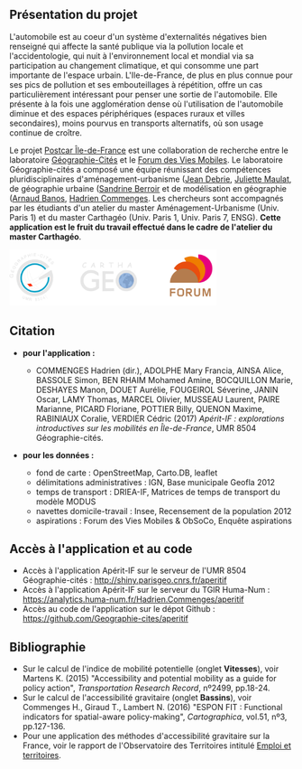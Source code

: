 ## Présentation du projet

L'automobile est au coeur d'un système d'externalités négatives bien renseigné qui affecte la santé publique via la pollution locale et l'accidentologie, qui nuit à l'environnement local et mondial via sa participation au changement climatique, et qui consomme une part importante de l'espace urbain. L'Ile-de-France, de plus en plus connue pour ses pics de pollution et ses embouteillages à répétition, offre un cas particulièrement intéressant pour penser une sortie de l'automobile. Elle présente à la fois une agglomération dense où l'utilisation de l'automobile diminue et des espaces périphériques (espaces ruraux et villes secondaires), moins pourvus en transports alternatifs, où son usage continue de croître.

Le projet [Postcar Île-de-France](http://fr.forumviesmobiles.org/projet/2017/02/27/post-car-ile-france-3516) est une collaboration de recherche entre le laboratoire [Géographie-Cités](http://parisgeo.cnrs.fr) et le [Forum des Vies Mobiles](http://fr.forumviesmobiles.org). Le laboratoire Géographie-cités a composé une équipe réunissant des compétences pluridisciplinaires d'aménagement-urbanisme ([Jean Debrie](http://www.parisgeo.cnrs.fr/spip.php?article5684&lang=fr), [Juliette Maulat](http://www.parisgeo.cnrs.fr/spip.php?article324&lang=fr), de géographie urbaine ([Sandrine Berroir](http://www.parisgeo.cnrs.fr/spip.php?article51&lang=fr) et de modélisation en géographie ([Arnaud Banos](http://www.parisgeo.cnrs.fr/spip.php?article5&lang=fr), [Hadrien Commenges](http://www.parisgeo.cnrs.fr/spip.php?article87&lang=fr). Les chercheurs sont accompagnés par les étudiants d'un atelier du master Aménagement-Urbanisme (Univ. Paris 1) et du master Carthagéo (Univ. Paris 1, Univ. Paris 7, ENSG). **Cette application est le fruit du travail effectué dans le cadre de l'atelier du master Carthagéo**.

<img src="logos.png" alt="logos" style="height:100px">


## Citation

- **pour l'application :**
	- COMMENGES Hadrien (dir.), ADOLPHE Mary Francia, AINSA Alice, BASSOLE Simon, BEN RHAIM Mohamed Amine, BOCQUILLON Marie, DESHAYES Manon, DOUET Aurélie, FOUGEIROL Séverine, JANIN Oscar, LAMY Thomas, MARCEL Olivier, MUSSEAU Laurent, PAIRE Marianne, PICARD Floriane, POTTIER Billy, QUENON Maxime, RABINIAUX Coralie, VERDIER Cédric (2017) *Apérit-IF : explorations introductives sur les mobilités en Île-de-France*, UMR 8504 Géographie-cités.

- **pour les données :**
	- fond de carte : OpenStreetMap, Carto.DB, leaflet
	- délimitations administratives : IGN, Base municipale Geofla 2012
	- temps de transport : DRIEA-IF, Matrices de temps de transport du modèle MODUS
	- navettes domicile-travail : Insee, Recensement de la population 2012
	- aspirations : Forum des Vies Mobiles & ObSoCo, Enquête aspirations


## Accès à l'application et au code

- Accès à l'application Apérit-IF sur le serveur de l'UMR 8504 Géographie-cités : http://shiny.parisgeo.cnrs.fr/aperitif
- Accès à l'application Apérit-IF sur le serveur du TGIR Huma-Num : https://analytics.huma-num.fr/Hadrien.Commenges/aperitif
- Accès au code de l'application sur le dépot Github : https://github.com/Geographie-cites/aperitif


## Bibliographie

- Sur le calcul de l'indice de mobilité potentielle (onglet **Vitesses**), voir Martens K. (2015) "Accessibility and potential mobility as a guide for policy action", *Transportation Research Record*, nº2499, pp.18-24.
- Sur le calcul de l'accessibilité gravitaire (onglet **Bassins**), voir Commenges H., Giraud T., Lambert N. (2016) "ESPON FIT : Functional indicators for spatial-aware policy-making", *Cartographica*, vol.51, nº3, pp.127-136.
- Pour une application des méthodes d'accessibilité gravitaire sur la France, voir le rapport de l'Observatoire des Territoires intitulé [Emploi et territoires](http://www.cget.gouv.fr/ressources/publications/emploi-et-territoires-rapport-de-l-observatoire-des-territoires-2016).

